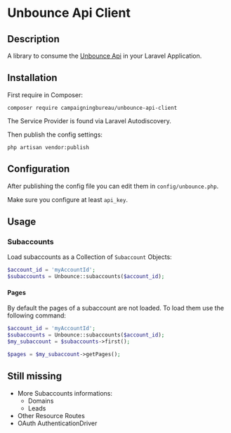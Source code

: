 # Unbounce Api Client

## Description

A library to consume the [Unbounce Api](https://developer.unbounce.com/) in your Laravel Application.

## Installation

First require in Composer:

```
composer require campaigningbureau/unbounce-api-client
```

The Service Provider is found via Laravel Autodiscovery.

Then publish the config settings:

```
php artisan vendor:publish
```

## Configuration

After publishing the config file you can edit them in `config/unbounce.php`.

Make sure you configure at least `api_key`.

## Usage

### Subaccounts

Load subaccounts as a Collection of `Subaccount` Objects:
```php
$account_id = 'myAccountId';
$subaccounts = Unbounce::subaccounts($account_id);
```

#### Pages

By default the pages of a subaccount are not loaded. To load them use the following command:

```php
$account_id = 'myAccountId';
$subaccounts = Unbounce::subaccounts($account_id);
$my_subaccount = $subaccounts->first();

$pages = $my_subaccount->getPages();
```

## Still missing

* More Subaccounts informations:
    * Domains
    * Leads
* Other Resource Routes
* OAuth AuthenticationDriver